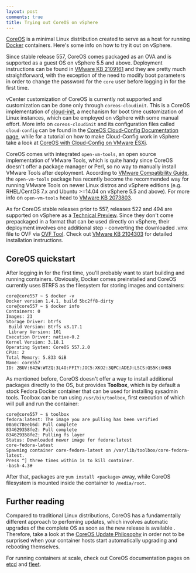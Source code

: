 ```yaml
---
layout: post
comments: true
title: Trying out CoreOS on vSphere
---
```


[CoreOS](https://coreos.com/) is a minimal Linux distribution created to serve as a host for running [Docker](http://www.docker.com) containers. Here's some info on how to try it out on vSphere.

Since stable release 557, CoreOS comes packaged as an OVA and is supported as a guest OS on vSphere 5.5 and above. Deployment instructions can be found in [VMware KB 2109161](http://kb.vmware.com/kb/2109161) and they are pretty much straightforward, with the exception of the need to modify boot parameters in order to change the password for the `core` user before logging in for the first time.

vCenter customization of CoreOS is currently not supported and customization can be done only through `coreos-cloudinit`. This is a CoreOS implementation of [cloud-init](http://cloudinit.readthedocs.org/en/latest/), a mechanism for boot time customization of Linux instances, which can be employed on vSphere with some manual effort. More info on `coreos-cloudinit` and its configuration files called `cloud-config` can be found in the [CoreOS Cloud-Config Documentation page](https://coreos.com/docs/cluster-management/setup/cloudinit-cloud-config/), while for a tutorial on how to make Cloud-Config work in vSphere take a look at [CoreOS with Cloud-Config on VMware ESXi](http://www.chrismoos.com/2014/05/28/coreos-with-cloud-config-on-vmware-esxi).

CoreOS comes with integrated `open-vm-tools`, an open source implementation of VMware Tools, which is quite handy since CoreOS doesn't offer a package manager or Perl, so no way to manually install VMware Tools after deployment. According to [VMware Compatibility Guide](https://www.vmware.com/resources/compatibility/search.php), the `open-vm-tools` package has recently become the recommended way for running VMware Tools on newer Linux distros and vSphere editions (e.g. RHEL/CentOS 7.x and Ubuntu >=14.04 on vSphere 5.5 and above). For more info on `open-vm-tools` head to [VMware KB 2073803](http://kb.vmware.com/kb/2073803).

As for CoreOS stable releases prior to 557, releases 522 and 494 are supported on vSphere as a [Technical Preview](http://kb.vmware.com/kb/2015161). Since they don't come prepackaged in a format that can be used directly on vSphere, their deployment involves one additional step - converting the downloaded .vmx file to OVF via [OVF Tool](https://developercenter.vmware.com/web/dp/tool/ovf). Check out [VMware KB 2104303](http://kb.vmware.com/kb/2104303) for detailed installation instructions.

## CoreOS quickstart

After logging in for the first time, you'll probably want to start building and running containers. Obviously, Docker comes preinstalled and CoreOS currently uses BTRFS as the filesystem for storing images and containers:

```
core@core557 ~ $ docker -v
Docker version 1.4.1, build 5bc2ff8-dirty
core@core557 ~ $ docker info
Containers: 0
Images: 23
Storage Driver: btrfs
 Build Version: Btrfs v3.17.1
 Library Version: 101
Execution Driver: native-0.2
Kernel Version: 3.18.1
Operating System: CoreOS 557.2.0
CPUs: 2
Total Memory: 5.833 GiB
Name: core557
ID: 2BUV:642W:WTZQ:3L4O:FFIY:JOC5:XKO2:3QPC:ADEJ:LSCS:QS5K:XHKB
```

As mentioned before, CoreOS doesn't offer a way to install additional packages directly to the OS, but provides __Toolbox__, which is by default a stock Fedora Docker container that can be used for installing sysadmin tools. Toolbox can be run using `/usr/bin/toolbox`, first execution of which will pull and run the container:

```
core@core557 ~ $ toolbox 
fedora:latest: The image you are pulling has been verified
00a0c78eeb6d: Pull complete 
834629358fe2: Pull complete 
834629358fe2: Pulling fs layer 
Status: Downloaded newer image for fedora:latest
core-fedora-latest
Spawning container core-fedora-latest on /var/lib/toolbox/core-fedora-latest.
Press ^] three times within 1s to kill container.
-bash-4.3#
```

After that, packages are `yum install <package>` away, while CoreOS filesystem is mounted inside the container to `/media/root`.

## Further reading

Compared to traditional Linux distributions, CoreOS has a fundamentally different approach to perfoming updates, which involves automatic upgrades of the complete OS as soon as the new release is available . Therefore, take a look at the [CoreOS Update Philosophy](https://coreos.com/using-coreos/updates/) in order not to be surprised when your container hosts start automatically upgrading and rebooting themselves.

For running containers at scale, check out CoreOS documentation pages on [etcd](https://coreos.com/using-coreos/etcd/) and [fleet](https://coreos.com/using-coreos/clustering/).